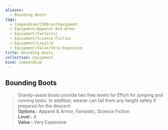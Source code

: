 ```yaml
---
aliases:
  - Bounding Boots
tags:
  - Compendium/CSRD/en/Equipment
  - Equipment/Apparel-And-Armor
  - Equipment/Fantastic
  - Equipment/Science-Fiction
  - Equipment/Level/4
  - Equipment/Value/Very-Expensive
title: Bounding Boots
collection: Equipment
kind: Compendium
---
```

## Bounding Boots  
  
>Gravity-assist boots provide two free levels for Effort for jumping and running tasks. In addition, wearer can fall from any height safely if prepared for the descent.  
> **Options :** Apparel & Armor, Fantastic, Science Fiction  
> **Level :** 4  
> **Value :** Very Expensive